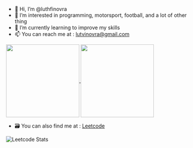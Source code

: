 - 👋 Hi, I’m @luthfinovra
- 👀 I’m interested in programming, motorsport, football, and a lot of other thing
- 🌱 I’m currently learning to improve my skills
- 📫 You can reach me at : lutvinovra@gmail.com

<a href="https://github.com/luthfinovra">
  <img height=200 align="center" src="https://github-readme-stats.vercel.app/api?username=luthfinovra&theme=dark" />
</a>
<a href="https://github.com/luthfinovra/cinelog">
  <img height=200 align="center" src="https://github-readme-stats.vercel.app/api/top-langs?username=luthfinovra&layout=compact&langs_count=8&card_width=320&theme=dark" />
</a>

- 🗃️ You can also find me at : [Leetcode](https://leetcode.com/luthfinovra/)

![Leetcode Stats](https://leetcard.jacoblin.cool/luthfinovra?theme=dark&extension=heatmap)
<!---
luthfinovra/luthfinovra is a ✨ special ✨ repository because its `README.md` (this file) appears on your GitHub profile.
You can click the Preview link to take a look at your changes.
--->
